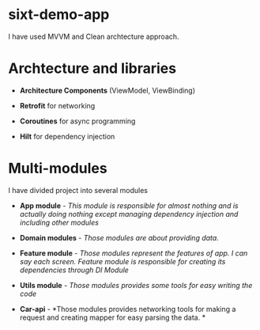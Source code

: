 # sixt-demo-app

I have used MVVM and Clean archtecture approach. 

# Archtecture and libraries

- **Architecture Components** (ViewModel, ViewBinding)

- **Retrofit** for networking

- **Coroutines** for async programming

- **Hilt** for dependency injection

# Multi-modules

I have divided project into several modules

- **App module** - *This module is responsible for almost nothing and is actually doing nothing except managing dependency injection and including other modules*

- **Domain modules** - *Those modules are about providing data.*

- **Feature module** - *Those modules represent the features of app. I can say each screen. Feature module is responsible for creating its dependencies through DI Module*

- **Utils module** - *Those modules provides some tools for easy writing the code*

- **Car-api** - *Those modules provides networking tools for making a request and creating mapper for easy parsing the data. *




